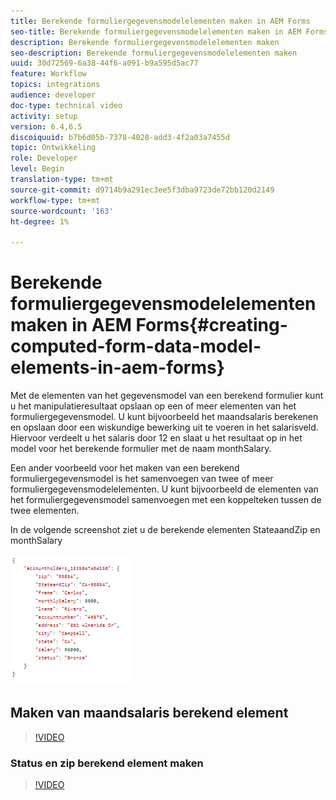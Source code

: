 ```yaml
---
title: Berekende formuliergegevensmodelelementen maken in AEM Forms
seo-title: Berekende formuliergegevensmodelelementen maken in AEM Forms
description: Berekende formuliergegevensmodelelementen maken
seo-description: Berekende formuliergegevensmodelelementen maken
uuid: 30d72569-6a38-44f6-a091-b9a595d5ac77
feature: Workflow
topics: integrations
audience: developer
doc-type: technical video
activity: setup
version: 6.4,6.5
discoiquuid: b7b6d05b-7378-4028-add3-4f2a03a7455d
topic: Ontwikkeling
role: Developer
level: Begin
translation-type: tm+mt
source-git-commit: d9714b9a291ec3ee5f3dba9723de72bb120d2149
workflow-type: tm+mt
source-wordcount: '163'
ht-degree: 1%

---
```



# Berekende formuliergegevensmodelelementen maken in AEM Forms{#creating-computed-form-data-model-elements-in-aem-forms}

Met de elementen van het gegevensmodel van een berekend formulier kunt u het manipulatieresultaat opslaan op een of meer elementen van het formuliergegevensmodel. U kunt bijvoorbeeld het maandsalaris berekenen en opslaan door een wiskundige bewerking uit te voeren in het salarisveld. Hiervoor verdeelt u het salaris door 12 en slaat u het resultaat op in het model voor het berekende formulier met de naam monthSalary.

Een ander voorbeeld voor het maken van een berekend formuliergegevensmodel is het samenvoegen van twee of meer formuliergegevensmodelelementen. U kunt bijvoorbeeld de elementen van het formuliergegevensmodel samenvoegen met een koppelteken tussen de twee elementen.

In de volgende screenshot ziet u de berekende elementen StateaandZip en monthSalary

![computedFmelement](assets/computedfdmelement.gif)

## Maken van maandsalaris berekend element

>[!VIDEO](https://video.tv.adobe.com/v/23855?quality=9&learn=on)

### Status en zip berekend element maken

>[!VIDEO](https://video.tv.adobe.com/v/23856/?quality=9&learn=on)


